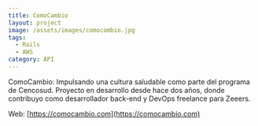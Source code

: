 ```yaml
---
title: ComoCambio
layout: project
image: /assets/images/comocambio.jpg
tags:
  - Rails
  - AWS
category: API
---
```

ComoCambio: Impulsando una cultura saludable como parte del programa de Cencosud. Proyecto en desarrollo desde hace dos años, donde contribuyo como desarrollador back-end y DevOps freelance para Zeeers.

Web: [https://comocambio.com](https://comocambio.com)

